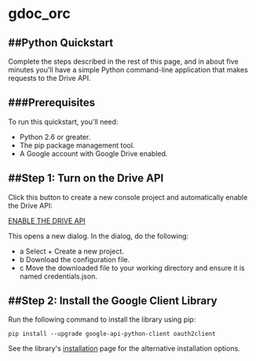 # gdoc_orc


##Python Quickstart
----
Complete the steps described in the rest of this page, and in about five minutes you'll have a simple Python command-line application that makes requests to the Drive API.

###Prerequisites
----
To run this quickstart, you'll need:

* Python 2.6 or greater.
* The pip package management tool.
* A Google account with Google Drive enabled.

##Step 1: Turn on the Drive API
----
Click this button to create a new console project and automatically enable the Drive API:

[ENABLE THE DRIVE API](https://developers.google.com/drive/api/v3/quickstart/python)

This opens a new dialog. In the dialog, do the following:

* a Select + Create a new project.
* b Download the configuration file.
* c Move the downloaded file to your working directory and ensure it is named credentials.json.

##Step 2: Install the Google Client Library
----
Run the following command to install the library using pip:
```shell
pip install --upgrade google-api-python-client oauth2client
```
See the library's [installation](https://developers.google.com/api-client-library/python/start/installation) page for the alternative installation options.
